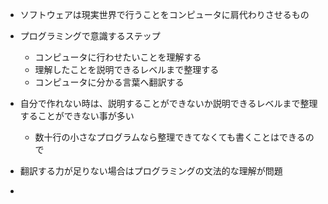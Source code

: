 - ソフトウェアは現実世界で行うことをコンピュータに肩代わりさせるもの

- プログラミングで意識するステップ
    - コンピュータに行わせたいことを理解する
    - 理解したことを説明できるレベルまで整理する
    - コンピュータに分かる言葉へ翻訳する

- 自分で作れない時は、説明することができないか説明できるレベルまで整理することができない事が多い
    - 数十行の小さなプログラムなら整理できてなくても書くことはできるので

- 翻訳する力が足りない場合はプログラミングの文法的な理解が問題

- 
